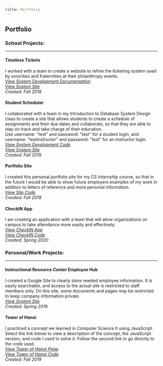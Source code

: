 ```yaml
---
title: Portfolio
---
```

## Portfolio

### School Projects:
------
#### **Timeless Tickets**
I worked with a team to create a website to refine the ticketing system used by sororities and fraternities at their philanthropy events. <br/>
<a href="project documentation/SystemsAnalysisProject.pdf" target="_blank">*View System Development Documentation*</a> <br/>
<a href="https://maxdoerr.wixsite.com/timeslesstech" target="_blank">*View System Site*</a> <br/>
*Created: Fall 2018*

#### **Student Scheduler**
I collaborated with a team in my Introduction to Database System Design class to create a site that allows students to create a schedule of assignments and their due dates and collaborate, so that they are able to stay on track and take charge of their education. <br>
Use username: "test" and password: "test" for a student login, and username: "testinstructor" and password: "test" for an instructor login.<br/>
<a href="https://github.com/Intro-To-DB/Student-Scheduler" target="_blank">*View System Development Code*</a> <br/>
<a href="https://dbdev.cs.kent.edu/~asheeha3/login.php" target="_blank">*View System Site*</a> <br/>
*Created: Fall 2019*

#### **Portfolio Site**
I created this personal portfolio site for my CS Internship course, so that in the future I would be able to show future employers examples of my work in addition to letters of reference and more personal information. <br/>
<a href="https://github.com/sheehanab/sheehanab.github.io">*View Site Code*</a> <br/>
*Created: Fall 2019*

#### **CheckIN App**
I am creating an application with a team that will allow organizations on campus to take attendance more easily and effectively. <br/>
<a href="http://amandasheehan.me/CheckIN/">*View CheckIN App* </a> <br/>
<a href="https://github.com/sheehanab/CheckIN">*View CheckIN Code* </a> <br/>
*Created: Spring 2020*


### Personal/Work Projects:
------
#### **Instructional Resource Center Employee Hub**
I created a Google Site to clearly store needed employee information. It is easily searchable, and access to the actual site is restricted to staff members only. On this site, some documents and pages may be restricted to keep company information private. <br/>
<a href="https://sites.google.com/kent.edu/ksu-irc/home" target="_blank">*View System Site*</a> <br/>
*Created: Spring 2019*

#### **Tower of Hanoi**
I practiced a concept we learned in Computer Science II using JavaScript. Select the link below to view a description of the concept, the JavaScript version, and code I used to solve it. Follow the second link to go directly to the code used.<br>
<a href="towerofhanoi.html" target="_blank">*View Tower of Hanoi Page*</a> <br/>
<a href="https://github.com/sheehanab/sheehanab.github.io/blob/master/towerofhanoi.html" target="_blank">*View Tower of Hanoi Code*</a> <br/>
*Created: Fall 2019*
